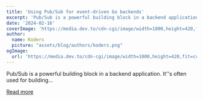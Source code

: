 ```yaml
---
title: 'Using Pub/Sub for event-driven Go backends'
excerpt: 'Pub/Sub is a powerful building block in a backend application. It''s often used for building...'
date: '2024-02-16'
coverImage: 'https://media.dev.to/cdn-cgi/image/width=1000,height=420,fit=cover,gravity=auto,format=auto/https%3A%2F%2Fdev-to-uploads.s3.amazonaws.com%2Fuploads%2Farticles%2F92yflcuzw199v80me8ng.png'
author:
  name: Koders
  picture: "assets/blog/authors/koders.png"
ogImage:
  url: 'https://media.dev.to/cdn-cgi/image/width=1000,height=420,fit=cover,gravity=auto,format=auto/https%3A%2F%2Fdev-to-uploads.s3.amazonaws.com%2Fuploads%2Farticles%2F92yflcuzw199v80me8ng.png'
---
```


Pub/Sub is a powerful building block in a backend application. It''s often used for building...

[Read more](https://dev.to/encore/using-pubsub-for-event-driven-go-backends-55h3)
